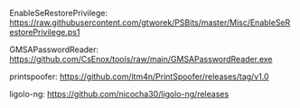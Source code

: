 EnableSeRestorePrivilege:  https://raw.githubusercontent.com/gtworek/PSBits/master/Misc/EnableSeRestorePrivilege.ps1

GMSAPasswordReader:  https://github.com/CsEnox/tools/raw/main/GMSAPasswordReader.exe

printspoofer: https://github.com/itm4n/PrintSpoofer/releases/tag/v1.0 

ligolo-ng: https://github.com/nicocha30/ligolo-ng/releases 
